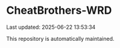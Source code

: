 # CheatBrothers-WRD

Last updated: 2025-06-22 13:53:34

This repository is automatically maintained.
